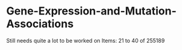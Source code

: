 # Gene-Expression-and-Mutation-Associations
Still needs quite a lot to be worked on
Items: 21 to 40 of 255189
